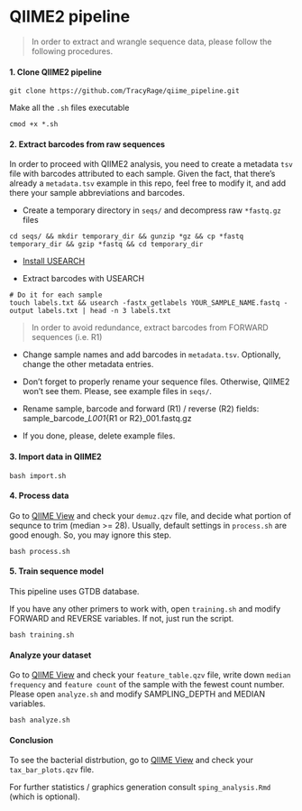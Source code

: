 QIIME2 pipeline
================

<!-- README.md is generated from README.Rmd. Please edit that file -->

> In order to extract and wrangle sequence data, please follow the
> following procedures.

#### 1. Clone QIIME2 pipeline

``` shell
git clone https://github.com/TracyRage/qiime_pipeline.git
```

Make all the `.sh` files executable

``` shell
cmod +x *.sh 
```

#### 2. Extract barcodes from raw sequences

In order to proceed with QIIME2 analysis, you need to create a metadata
`tsv` file with barcodes attributed to each sample. Given the fact, that
there’s already a `metadata.tsv` example in this repo, feel free to
modify it, and add there your sample abbreviations and barcodes.

-   Create a temporary directory in `seqs/` and decompress raw
    `*fastq.gz` files

``` shell
cd seqs/ && mkdir temporary_dir && gunzip *gz && cp *fastq temporary_dir && gzip *fastq && cd temporary_dir
```

-   [Install USEARCH](https://drive5.com/usearch/download.html)

-   Extract barcodes with USEARCH

``` shell
# Do it for each sample
touch labels.txt && usearch -fastx_getlabels YOUR_SAMPLE_NAME.fastq -output labels.txt | head -n 3 labels.txt
```

> In order to avoid redundance, extract barcodes from FORWARD sequences
> (i.e. R1)

-   Change sample names and add barcodes in `metadata.tsv`. Optionally,
    change the other metadata entries.

-   Don’t forget to properly rename your sequence files. Otherwise,
    QIIME2 won’t see them. Please, see example files in `seqs/`.

-   Rename sample, barcode and forward (R1) / reverse (R2) fields:
    sample\_barcode\_*L001*{R1 or R2}\_001.fastq.gz

-   If you done, please, delete example files.

#### 3. Import data in QIIME2

``` shell
bash import.sh
```

#### 4. Process data

Go to [QIIME View](https://view.qiime2.org/) and check your `demuz.qzv`
file, and decide what portion of sequnce to trim (median &gt;= 28).
Usually, default settings in `process.sh` are good enough. So, you may
ignore this step.

``` shell
bash process.sh
```

#### 5. Train sequence model

This pipeline uses GTDB database.

If you have any other primers to work with, open `training.sh` and
modify FORWARD and REVERSE variables. If not, just run the script.

``` shell
bash training.sh
```

#### Analyze your dataset

Go to [QIIME View](https://view.qiime2.org/) and check your
`feature_table.qzv` file, write down `median frequency` and
`feature count` of the sample with the fewest count number. Please open
`analyze.sh` and modify SAMPLING\_DEPTH and MEDIAN variables.

``` shell
bash analyze.sh
```

#### Conclusion

To see the bacterial distrbution, go to [QIIME
View](https://view.qiime2.org/) and check your `tax_bar_plots.qzv` file.

For further statistics / graphics generation consult
`sping_analysis.Rmd` (which is optional).
